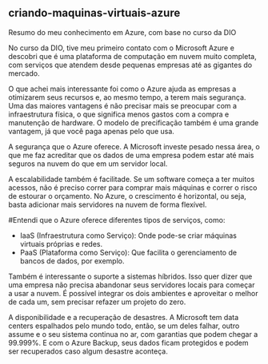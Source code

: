 ## criando-maquinas-virtuais-azure
Resumo do meu conhecimento em Azure, com base no curso da DIO

No curso da DIO, tive meu primeiro contato com o Microsoft Azure e descobri que é uma plataforma de computação em nuvem muito completa, com serviços que atendem desde pequenas empresas até as gigantes do mercado.

O que achei mais interessante foi como o Azure ajuda as empresas a otimizarem seus recursos e, ao mesmo tempo, a terem mais segurança.
Uma das maiores vantagens é não precisar mais se preocupar com a infraestrutura física, o que significa menos gastos com a compra e manutenção de hardware. O modelo de precificação também é uma grande vantagem, já que você paga apenas pelo que usa.

A segurança que o Azure oferece. A Microsoft investe pesado nessa área, o que me faz acreditar que os dados de uma empresa podem estar até mais seguros na nuvem do que em um servidor local.

A escalabilidade também é facilitade. Se um software começa a ter muitos acessos, não é preciso correr para comprar mais máquinas e correr o risco de estourar o orçamento. No Azure, o crescimento é horizontal, ou seja, basta adicionar mais servidores na nuvem de forma flexível.

#Entendi que o Azure oferece diferentes tipos de serviços, como:
- IaaS (Infraestrutura como Serviço): Onde pode-se criar máquinas virtuais próprias e redes.
- PaaS (Plataforma como Serviço): Que facilita o gerenciamento de bancos de dados, por exemplo.

Também é interessante o suporte a sistemas híbridos. Isso quer dizer que uma empresa não precisa abandonar seus servidores locais para começar a usar a nuvem. É possível integrar os dois ambientes e aproveitar o melhor de cada um, sem precisar refazer um projeto do zero.

A disponibilidade e a recuperação de desastres. A Microsoft tem data centers espalhados pelo mundo todo, então, se um deles falhar, outro assume e o seu sistema continua no ar, com garantias que podem chegar a 99.999%. E com o Azure Backup, seus dados ficam protegidos e podem ser recuperados caso algum desastre aconteça.

